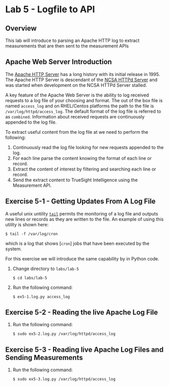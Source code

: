 Lab 5 - Logfile to API
======================

## Overview

This lab will introduce to parsing an Apache HTTP log to extract measurements that are then sent to
the measurement APIs


## Apache Web Server Introduction

The [Apache HTTP Server](https://en.wikipedia.org/wiki/Apache_HTTP_Server) has a long history with
its initial release in 1995. The Apache HTTP Server is descendant of the
[NCSA HTTPd Server](https://en.wikipedia.org/wiki/NCSA_HTTPd) and was started when development on the
NCSA HTTPd Server stalled.

A key feature of the Apache Web Server is the ability to log received requests to a log file of
your choosing and format. The out of the box file is named `access_log` and on RHEL/Centos platforms
the path to the file is `/var/log/httpd/access_log`. The default format of the log file is referred to
as `combined`. Information about received requests are continuously appended to the log file.

To extract useful content from the log file at we need to perform the following:

1. Continuously read the log file looking for new requests appended to the log.
2. For each line parse the content knowing the format of each line or record.
3. Extract the content of interest by filtering and searching each line or record.
4. Send the extract content to TrueSight Intelligence using the Measurement API.


## Exercise 5-1 - Getting Updates From A Log File

A useful unix untility [`tail`](https://en.wikipedia.org/wiki/Tail_(Unix)) permits the monitoring of a log
file and outputs new lines or records as they are written to the file. An example of using this utility is shown
here:

```
$ tail -f /var/log/cron
```
which is a log that shows [`cron`] jobs that have been executed by the system.

For this exercise we will introduce the same capability by in Python code.


1. Change directory to `labs/lab-5`

     ```
     $ cd labs/lab-5
     ```

2. Run the following command:

    ```
    $ ex5-1.log.py access_log
    ```

## Exercise 5-2 - Reading the live Apache Log File

1. Run the following command:
    ```
    $ sudo ex5-2.log.py /var/log/httpd/access_log
    ```

## Exercise 5-3 - Reading live Apache Log Files and Sending Measurements

1. Run the following command:
    ```
    $ sudo ex5-3.log.py /var/log/httpd/access_log
    ```

